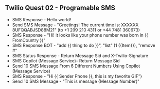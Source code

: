 ## Twilio Quest 02 - Programable SMS

 - SMS Response - Hello world!
 - Send SMS Message - "Greetings! The current time is: XXXXXX 8UFQQABJSD88M21"  (to +1 209 210 4311 or +44 7481 360673)
 - SMS Response - "Hi! It looks like your phone number was born in {{ FromCountry }}"
 - SMS Response BOT - "add {{ thing to do }}", "list" (1 {{Item}}), "remove #"
 - SMS Status Response - Return Message Sid and X-Twilio-Signature
 - SMS Copilot (Message Service)- Return Message Sid
 - Send 10 SMS Message From 6 Different Numbers Using Copilot (Message Service)
 - SMS Response - "Hi {{ Sender Phone }}, this is my favorite GIF"}
 - Send 10 SMS Message - "This is message {Message Number}"